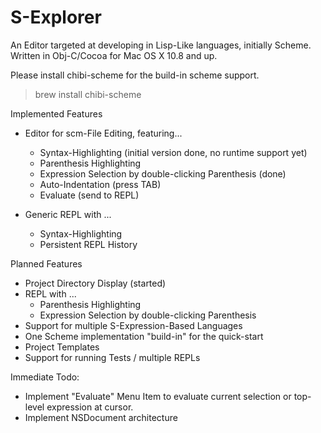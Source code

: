 S-Explorer
=======

An Editor targeted at developing in Lisp-Like languages, initially Scheme.
Written in Obj-C/Cocoa for Mac OS X 10.8 and up.

Please install chibi-scheme for the build-in scheme support.

> brew install chibi-scheme

Implemented Features

* Editor for scm-File Editing, featuring...
  * Syntax-Highlighting (initial version done, no runtime support yet)
  * Parenthesis Highlighting 
  * Expression Selection by double-clicking Parenthesis (done)
  * Auto-Indentation (press TAB)
  * Evaluate (send to REPL)


* Generic REPL with ...
  * Syntax-Highlighting
  * Persistent REPL History


Planned Features

* Project Directory Display (started)
* REPL with ...
  * Parenthesis Highlighting
  * Expression Selection by double-clicking Parenthesis
* Support for multiple S-Expression-Based Languages
* One Scheme implementation "build-in" for the quick-start
* Project Templates
* Support for running Tests / multiple REPLs


Immediate Todo:

* Implement "Evaluate" Menu Item to evaluate current selection or top-level expression at cursor.
* Implement NSDocument architecture

